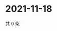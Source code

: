 # 2021-11-18

共 0 条

<!-- BEGIN WEIBO -->
<!-- 最后更新时间 Thu Nov 18 2021 07:08:55 GMT+0800 (China Standard Time) -->

<!-- END WEIBO -->
